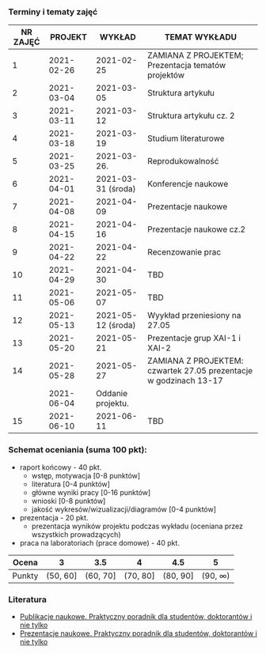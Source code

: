 
### Terminy i tematy zajęć 

<table>
<thead>
  <tr>
    <th>NR ZAJĘĆ</th>
    <th>PROJEKT</th>
    <th>WYKŁAD</th>
    <th>TEMAT WYKŁADU</th>
  </tr>
</thead>
<tbody>
  <tr>
    <td>1</td>
    <td>2021-02-26</td>
    <td>2021-02-25</td>
    <td>ZAMIANA Z PROJEKTEM; Prezentacja tematów projektów</td>
  </tr>
  <tr>
    <td>2</td>
    <td>2021-03-04</td>
    <td>2021-03-05</td>
    <td>Struktura artykułu</td>
  </tr>
  <tr>
    <td>3</td>
    <td>2021-03-11</td>
    <td>2021-03-12</td>
    <td>Struktura artykułu cz. 2</td>
  </tr>
  <tr>
    <td>4</td>
    <td>2021-03-18</td>
    <td>2021-03-19</td>
    <td>Studium literaturowe</td>
  </tr>
  <tr>
    <td>5</td>
    <td>2021-03-25</td>
    <td>2021-03-26.</td>
    <td>Reprodukowalność</td>
  </tr>
  <tr>
    <td>6</td>
    <td>2021-04-01</td>
    <td>2021-03-31 (środa)</td>
    <td>Konferencje naukowe</td>
  </tr>
  <tr>
    <td>7</td>
    <td>2021-04-08</td>
    <td>2021-04-09</td>
    <td>Prezentacje naukowe</td>
  </tr>
  <tr>
    <td>8</td>
    <td>2021-04-15</td>
    <td>2021-04-16</td>
    <td>Prezentacje naukowe cz.2</td>
  </tr>
  <tr>
    <td>9</td>
    <td>2021-04-22</td>
    <td>2021-04-22</td>
    <td>Recenzowanie prac</td>
  </tr>
  <tr>
    <td>10</td>
    <td>2021-04-29</td>
    <td>2021-04-30</td>
    <td>TBD</td>
  </tr>
  <tr>
    <td>11</td>
    <td>2021-05-06</td>
    <td>2021-05-07</td>
    <td>TBD</td>
  </tr>
  <tr>
    <td>12</td>
    <td>2021-05-13</td>
    <td>2021-05-12 (środa)</td>
    <td>Wyykład przeniesiony na  27.05</td>
  </tr>
  <tr>
    <td>13</td>
    <td>2021-05-20</td>
    <td>2021-05-21</td>
    <td>Prezentacje grup XAI-1 i XAI-2</td>
  </tr>
    </tr>
    <td>14</td>
    <td>2021-05-28</td>
    <td>2021-05-27</td>
    <td> ZAMIANA Z PROJEKTEM: czwartek 27.05 prezentacje w godzinach 13-17 </td>
  </tr>
  <tr>
    <td></td>
    <td>2021-06-04 </td>
    <td> Oddanie projektu.</td>
  </tr>
  <tr>
    <td>15</td>
    <td>2021-06-10</td>
    <td>2021-06-11</td>
    <td>TBD</td>
  </tr>
</tbody>
</table>


### Schemat oceniania (suma 100 pkt):

-   raport końcowy - 40 pkt.
	- wstęp, motywacja [0-8 punktów]
	- literatura [0-4 punktów]
	- główne wyniki pracy [0-16 punktów]
	- wnioski [0-8 punktów]  
	- jakość wykresów/wizualizacji/diagramów [0-4 punktów]   
-   prezentacja - 20 pkt.
	- prezentacja wyników projektu podczas wykładu (oceniana przez wszystkich prowadzących)
-   praca na laboratoriach (prace domowe) - 40 pkt.
	


| Ocena |  3 | 3.5 | 4 | 4.5 | 5 |
|:---:|:---:|:---:|:---:|:---:|:---:|
| Punkty   | (50, 60] | (60, 70] | (70, 80] | (80, 90] | (90, ∞) |


### Literatura

- [Publikacje naukowe. Praktyczny poradnik dla studentów, doktorantów i nie tylko](https://ksiegarnia.pwn.pl/Publikacje-naukowe.-Praktyczny-poradnik-dla-studentow-doktorantow-i-nie-tylko,757141597,p.html)
- [Prezentacje naukowe. Praktyczny poradnik dla studentów, doktorantów i nie tylko](https://ksiegarnia.pwn.pl/Prezentacje-naukowe,704612686,p.html)



